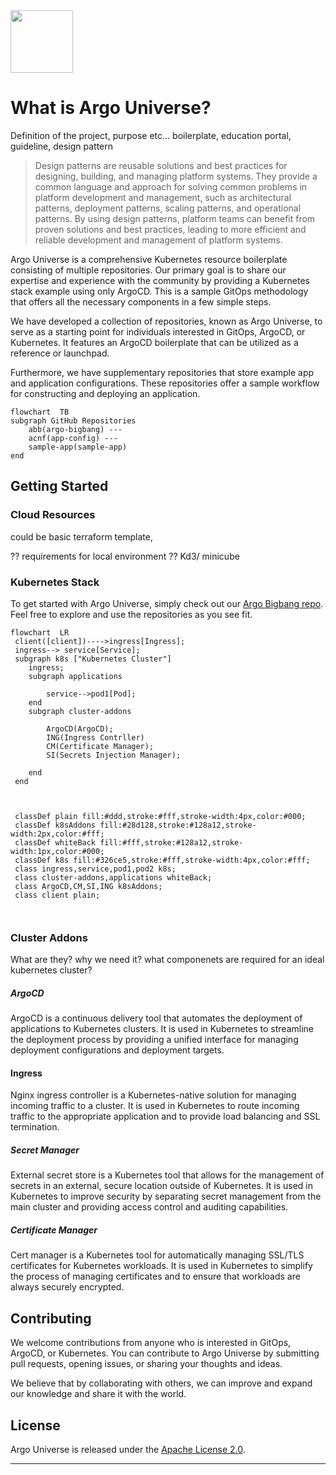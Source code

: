 <img src="https://cncf-branding.netlify.app/img/projects/argo/horizontal/color/argo-horizontal-color.png" height="100" alt="" />

# What is Argo Universe?
Definition of the project, purpose etc... boilerplate, education portal, guideline, design pattern




>Design patterns are reusable solutions and best practices for designing, building, and managing platform systems. They provide a common language and approach for solving common problems in platform development and management, such as architectural patterns, deployment patterns, scaling patterns, and operational patterns. By using design patterns, platform teams can benefit from proven solutions and best practices, leading to more efficient and reliable development and management of platform systems.

    
Argo Universe is a comprehensive Kubernetes resource boilerplate consisting of multiple repositories. Our primary goal is to share our expertise and experience with the community by providing a Kubernetes stack example using only ArgoCD. This is a sample GitOps methodology that offers all the necessary components in a few simple steps.

We have developed a collection of repositories, known as Argo Universe, to serve as a starting point for individuals interested in GitOps, ArgoCD, or Kubernetes. It features an ArgoCD boilerplate that can be utilized as a reference or launchpad.

Furthermore, we have supplementary repositories that store example app and application configurations. These repositories offer a sample workflow for constructing and deploying an application.

``` mermaid
flowchart  TB
subgraph GitHub Repositories
    abb(argo-bigbang) ---
    acnf(app-config) ---
    sample-app(sample-app)
end

```

## Getting Started
 
### Cloud Resources
could be basic terraform template, 

?? requirements for local environment ?? Kd3/ minicube

### Kubernetes Stack

To get started with Argo Universe, simply check out our [Argo Bigbang repo](https://github.com/argo-universe/argo-bigbang). Feel free to explore and use the repositories as you see fit.


``` mermaid
flowchart  LR
 client([client])---->ingress[Ingress];
 ingress--> service[Service];
 subgraph k8s ["Kubernetes Cluster"]
    ingress;
    subgraph applications
    
        service-->pod1[Pod];
    end
    subgraph cluster-addons
        
        ArgoCD(ArgoCD);
        ING(Ingress Contrller)
        CM(Certificate Manager);
        SI(Secrets Injection Manager);

    end
 end



 classDef plain fill:#ddd,stroke:#fff,stroke-width:4px,color:#000;
 classDef k8sAddons fill:#28d128,stroke:#128a12,stroke-width:2px,color:#fff;
 classDef whiteBack fill:#fff,stroke:#128a12,stroke-width:1px,color:#000;
 classDef k8s fill:#326ce5,stroke:#fff,stroke-width:4px,color:#fff; 
 class ingress,service,pod1,pod2 k8s;
 class cluster-addons,applications whiteBack;
 class ArgoCD,CM,SI,ING k8sAddons;
 class client plain;



```
### Cluster Addons

What are they? why we need it? what componenets are required for an ideal kubernetes cluster?

##### ArgoCD
ArgoCD is a continuous delivery tool that automates the deployment of applications to Kubernetes clusters. It is used in Kubernetes to streamline the deployment process by providing a unified interface for managing deployment configurations and deployment targets.

#### Ingress  
Nginx ingress controller is a Kubernetes-native solution for managing incoming traffic to a cluster. It is used in Kubernetes to route incoming traffic to the appropriate application and to provide load balancing and SSL termination.

##### Secret Manager 
External secret store is a Kubernetes tool that allows for the management of secrets in an external, secure location outside of Kubernetes. It is used in Kubernetes to improve security by separating secret management from the main cluster and providing access control and auditing capabilities.

##### Certificate Manager 
Cert manager is a Kubernetes tool for automatically managing SSL/TLS certificates for Kubernetes workloads. It is used in Kubernetes to simplify the process of managing certificates and to ensure that workloads are always securely encrypted.

## Contributing

We welcome contributions from anyone who is interested in GitOps, ArgoCD, or Kubernetes. You can contribute to Argo Universe by submitting pull requests, opening issues, or sharing your thoughts and ideas.

We believe that by collaborating with others, we can improve and expand our knowledge and share it with the world.

## License

Argo Universe is released under the [Apache License 2.0](LICENSE.md). 

--- 
